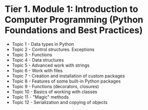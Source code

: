 # Tier 1. Module 1: Introduction to Computer Programming (Python Foundations and Best Practices)

* Topic 1 - Data types in Python
* Topic 2 - Control structures. Exceptions
* Topic 3 - Functions
* Topic 4 - Data structures
* Topic 5 - Advanced work with strings
* Topic 6 - Work with files
* Topic 7 - Creation and installation of custom packages
* Topic 8 - Features of some built-in Python packages
* Topic 9 - Functions (decorators, closures)
* Topic 10 - Basics of working with classes
* Topic 11 - "Magic" methods
* Topic 12 - Serialization and copying of objects
